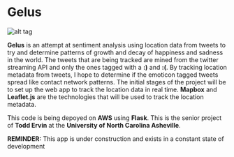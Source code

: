 Gelus
========

![alt tag](http://eduweb.unca.edu/education/images/logos/2006%20UNCA%20A%20logo.gif)


**Gelus** is an attempt at sentiment analysis using location data from tweets to try and determine patterns of growth and decay of happiness and sadness in the world. The tweets that are being tracked are mined from the twitter streaming API and only the ones tagged with a **:)** and **:(**. By tracking location metadata from tweets, I hope to determine if the emoticon tagged tweets spread like contact network patterns. The initial stages of the project will be to set up the web app to track the location data in real time. **Mapbox** and **Leaflet.js** are the technologies that will be used to track the location metadata. 

This code is being depoyed on **AWS** using **Flask**. This is the senior project of **Todd Ervin** at the **University of North Carolina Asheville**. 


**REMINDER:** This app is under construction and exists in a constant state of development